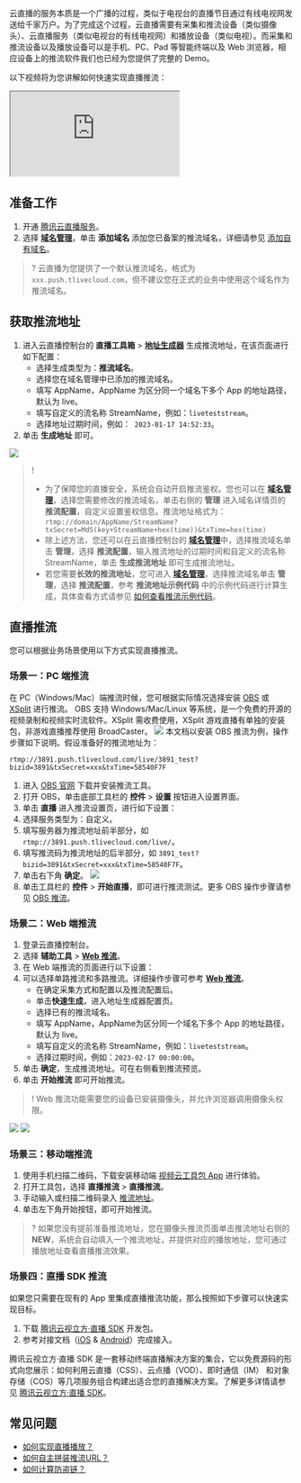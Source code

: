 云直播的服务本质是一个广播的过程，类似于电视台的直播节目通过有线电视网发送给千家万户。为了完成这个过程，云直播需要有采集和推流设备（类似摄像头）、云直播服务（类似电视台的有线电视网）和播放设备（类似电视）。而采集和推流设备以及播放设备可以是手机、PC、Pad 等智能终端以及 Web 浏览器，相应设备上的推流软件我们也已经为您提供了完整的 Demo。

以下视频将为您讲解如何快速实现直播推流：
<div class="doc-video-mod"><iframe src="https://cloud.tencent.com/edu/learning/quick-play/2536-43089?source=gw.doc.media&withPoster=1&notip=1"></iframe></div>

[](id:step1)
## 准备工作
1. 开通 [腾讯云直播服务](https://console.cloud.tencent.com/live?from=product-banner-use-lvb)。
2. 选择  [**域名管理**](https://console.cloud.tencent.com/live/domainmanage)，单击 **添加域名** 添加您已备案的推流域名，详细请参见 [添加自有域名](https://cloud.tencent.com/document/product/267/20381)。
>? 云直播为您提供了一个默认推流域名，格式为`xxx.push.tlivecloud.com`，但不建议您在正式的业务中使用这个域名作为推流域名。

[](id:push_add)
## 获取推流地址
1. 进入云直播控制台的 **直播工具箱** > [**地址生成器**](https://console.cloud.tencent.com/live/addrgenerator/addrgenerator) 生成推流地址，在该页面进行如下配置：
	- 选择生成类型为：**推流域名**。
	- 选择您在域名管理中已添加的推流域名。
	- 填写 AppName，AppName 为区分同一个域名下多个 App 的地址路径，默认为 live。
	- 填写自定义的流名称 StreamName，例如：`liveteststream`。
	- 选择地址过期时间，例如：` 2023-01-17 14:52:33`。
2. 单击  **生成地址** 即可。 


![](https://qcloudimg.tencent-cloud.cn/raw/dc6c32eee763c933df20cf5401e2d4d5.png)
>!
>- 为了保障您的直播安全，系统会自动开启推流鉴权。您也可以在 [**域名管理**](https://console.cloud.tencent.com/live/domainmanage)，选择您需要修改的推流域名，单击右侧的 **管理** 进入域名详情页的 **推流配置**，自定义设置鉴权信息。推流地址格式为：
`rtmp://domain/AppName/StreamName?txSecret=Md5(key+StreamName+hex(time))&txTime=hex(time)`
>-  除上述方法，您还可以在云直播控制台的 [**域名管理**](https://console.cloud.tencent.com/live/domainmanage)中，选择推流域名单击 **管理**，选择 **推流配置**，输入推流地址的过期时间和自定义的流名称 StreamName，单击 **生成推流地址** 即可生成推流地址。
>- 若您需要**长效的推流地址**，您可进入 [**域名管理**](https://console.cloud.tencent.com/live/domainmanage)，选择推流域名单击 **管理**，选择 **推流配置**，参考 **推流地址示例代码** 中的示例代码进行计算生成，具体查看方式请参见 [如何查看推流示例代码](https://cloud.tencent.com/document/product/267/32833#.E6.8E.A8.E6.B5.81.E5.9C.B0.E5.9D.80.E7.A4.BA.E4.BE.8B.E4.BB.A3.E7.A0.81)。

[](id:live_push)

## 直播推流
您可以根据业务场景使用以下方式实现直播推流。

[](id:pc)
### 场景一：PC 端推流
在 PC（Windows/Mac）端推流时候，您可根据实际情况选择安装 [OBS](https://obsproject.com/download) 或 [XSplit](https://www.xsplit.com/zh-cn) 进行推流。 OBS 支持 Windows/Mac/Linux 等系统，是一个免费的开源的视频录制和视频实时流软件。XSplit 需收费使用，XSplit 游戏直播有单独的安装包，非游戏直播推荐使用 BroadCaster。
![](https://main.qcloudimg.com/raw/641decf67b785231bd2f2f1d42a94d6f.png)
本文档以安装 OBS 推流为例，操作步骤如下说明。假设准备好的推流地址为：

```
rtmp://3891.push.tlivecloud.com/live/3891_test?bizid=3891&txSecret=xxx&txTime=58540F7F
```


1. 进入 [OBS 官网](https://obsproject.com/download) 下载并安装推流工具。
2. 打开 OBS，单击底部工具栏的 **控件** > **设置** 按钮进入设置界面。
3. 单击 **直播** 进入推流设置页，进行如下设置：
  1.  选择服务类型为：自定义。
  1.  填写服务器为推流地址前半部分，如 `rtmp://3891.push.tlivecloud.com/live/`。
  1.  填写推流码为推流地址的后半部分，如 `3891_test?bizid=3891&txSecret=xxx&txTime=58540F7F`。
  1.  单击右下角 **确定**。
![](https://qcloudimg.tencent-cloud.cn/raw/8192e561d51aefab42137f222b4d8f3e.png)
4. 单击工具栏的 **控件** > **开始直播**，即可进行推流测试。更多 OBS 操作步骤请参见 [OBS 推流](https://cloud.tencent.com/document/product/267/32726)。

[](id:web)

### 场景二：Web 端推流
1. 登录云直播控制台。
2. 选择 **辅助工具** > [**Web 推流**](https://console.cloud.tencent.com/live/tools/webpush)。
3. 在 Web 端推流的页面进行以下设置：
4. 可以选择单路推流和多路推流。详细操作步骤可参考 [**Web 推流**](https://cloud.tencent.com/document/product/267/43392)。
    - 在确定采集方式和配置以及推流配置后。
    - 单击**快速生成**，进入地址生成器配置页。
    - 选择已有的推流域名。
    - 填写 AppName，AppName为区分同一个域名下多个 App 的地址路径，默认为 live。
    - 填写自定义的流名称 StreamName，例如：`liveteststream`。
    - 选择过期时间，例如：`2023-02-17 00:00:00`。
5. 单击 **确定**，生成推流地址。可在右侧看到推流预览。
6. 单击 **开始推流** 即可开始推流。

>! Web 推流功能需要您的设备已安装摄像头，并允许浏览器调用摄像头权限。

![](https://qcloudimg.tencent-cloud.cn/raw/676556584d218f460cbee5a7396f4eb6.png)
![](https://qcloudimg.tencent-cloud.cn/raw/085aef99796f5f698ccd74fe36034bdd.png)

[](id:mobile)
### 场景三：移动端推流
1. 使用手机扫描二维码，下载安装移动端 [视频云工具包 App](https://cloud.tencent.com/document/product/454/6555#rtmpdemo) 进行体验。
2. 打开工具包，选择 **直播推流** > **直播推流**。
3. 手动输入或扫描二维码录入 [推流地址](#step1)。
4. 单击左下角开始按钮，即可开始推流。

>? 如果您没有提前准备推流地址，您在摄像头推流页面单击推流地址右侧的 **NEW**，系统会自动填入一个推流地址，并提供对应的播放地址，您可通过播放地址查看直播推流效果。

[](id:sdk)
### 场景四：直播 SDK 推流
如果您只需要在现有的 App 里集成直播推流功能，那么按照如下步骤可以快速实现目标。
1. 下载 [腾讯云视立方·直播 SDK](https://cloud.tencent.com/document/product/454/7873) 开发包。
2. 参考对接文档（[iOS](https://cloud.tencent.com/document/product/454/56591) & [Android](https://cloud.tencent.com/document/product/454/56592)）完成接入。

腾讯云视立方·直播 SDK 是一套移动终端直播解决方案的集合，它以免费源码的形式向您展示：如何利用云直播（CSS）、云点播（VOD）、即时通信（IM） 和对象存储（COS）等几项服务组合构建出适合您的直播解决方案。了解更多详情请参见 [腾讯云视立方·直播 SDK](https://cloud.tencent.com/product/mlvb)。


## 常见问题
- [如何实现直播播放？](https://cloud.tencent.com/document/product/267/32733)
- [如何自主拼装推流URL？](https://cloud.tencent.com/document/product/267/32720)
- [如何计算防盗链？](https://cloud.tencent.com/document/product/267/32735)
